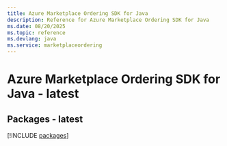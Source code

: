 ```yaml
---
title: Azure Marketplace Ordering SDK for Java
description: Reference for Azure Marketplace Ordering SDK for Java
ms.date: 08/20/2025
ms.topic: reference
ms.devlang: java
ms.service: marketplaceordering
---
```

# Azure Marketplace Ordering SDK for Java - latest
## Packages - latest
[!INCLUDE [packages](marketplace-ordering-index.md)]